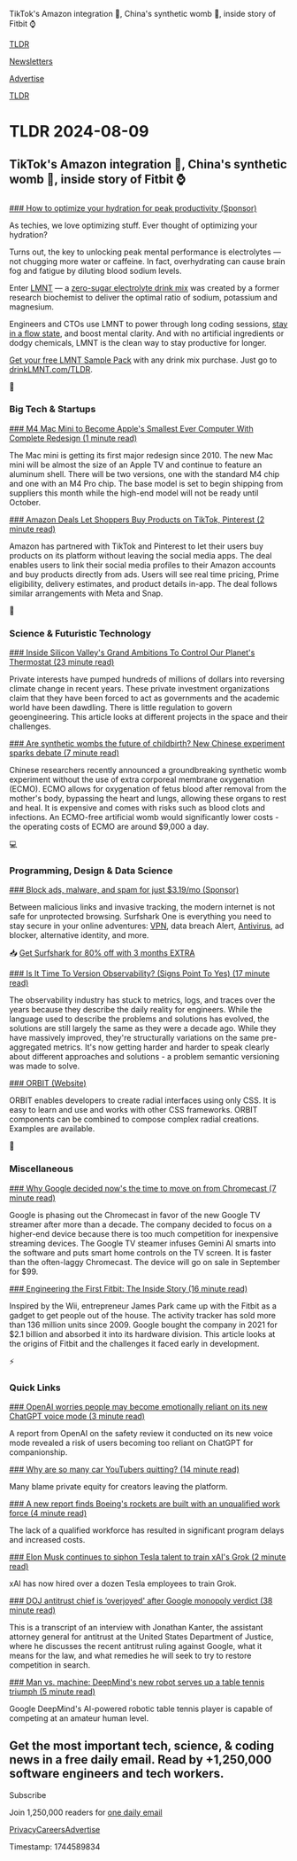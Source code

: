 TikTok's Amazon integration 📱, China's synthetic womb 🏥, inside story of Fitbit ⌚

[TLDR](/)

[Newsletters](/newsletters)

[Advertise](https://advertise.tldr.tech/)

[TLDR](/)

# TLDR 2024-08-09

## TikTok's Amazon integration 📱, China's synthetic womb 🏥, inside story of Fitbit ⌚

### 

[### How to optimize your hydration for peak productivity (Sponsor)](https://drinklmnt.com/TLDR)

As techies, we love optimizing stuff. Ever thought of optimizing your hydration?

Turns out, the key to unlocking peak mental performance is electrolytes — not chugging more water or caffeine. In fact, overhydrating can cause brain fog and fatigue by diluting blood sodium levels.

Enter [LMNT](https://partners.drinklmnt.com/free-gift-with-purchase?utm_campaign=agwp&utm_medium=sponsor&utm_source=TLDR&utm_content=&utm_term=&rfsn_cn=EXCLUSIVE+GIFT+FOR+TLDR+COMMUNITY) — a [zero-sugar electrolyte drink mix](https://drinklmnt.com/TLDR) was created by a former research biochemist to deliver the optimal ratio of sodium, potassium and magnesium.

Engineers and CTOs use LMNT to power through long coding sessions, [stay in a flow state](https://drinklmnt.com/TLDR), and boost mental clarity. And with no artificial ingredients or dodgy chemicals, LMNT is the clean way to stay productive for longer.

[Get your free LMNT Sample Pack](https://drinklmnt.com/TLDR) with any drink mix purchase. Just go to [drinkLMNT.com/TLDR](https://drinklmnt.com/TLDR).

📱

### Big Tech & Startups

[### M4 Mac Mini to Become Apple's Smallest Ever Computer With Complete Redesign (1 minute read)](https://www.macrumors.com/2024/08/08/mac-mini-to-become-smallest-ever-apple-computer/?utm_source=tldrnewsletter)

The Mac mini is getting its first major redesign since 2010. The new Mac mini will be almost the size of an Apple TV and continue to feature an aluminum shell. There will be two versions, one with the standard M4 chip and one with an M4 Pro chip. The base model is set to begin shipping from suppliers this month while the high-end model will not be ready until October.

[### Amazon Deals Let Shoppers Buy Products on TikTok, Pinterest (2 minute read)](https://www.bloomberg.com/news/articles/2024-08-08/amazon-deals-let-shoppers-buy-products-on-tiktok-pinterest?accessToken=eyJhbGciOiJIUzI1NiIsInR5cCI6IkpXVCJ9.eyJzb3VyY2UiOiJTdWJzY3JpYmVyR2lmdGVkQXJ0aWNsZSIsImlhdCI6MTcyMzE2Nzg5MywiZXhwIjoxNzIzNzcyNjkzLCJhcnRpY2xlSWQiOiJTSFdaNTVEV1gyUFMwMCIsImJjb25uZWN0SWQiOiJFQTExNDNDNTM4NEE0RUY5QTg5RjJEN0IxMTg2MzcwOSJ9.yHpusTTl7dRouxHduQ21L99ZGC4_13ngeXLT9E0TiLE&amp;utm_source=tldrnewsletter)

Amazon has partnered with TikTok and Pinterest to let their users buy products on its platform without leaving the social media apps. The deal enables users to link their social media profiles to their Amazon accounts and buy products directly from ads. Users will see real time pricing, Prime eligibility, delivery estimates, and product details in-app. The deal follows similar arrangements with Meta and Snap.

🚀

### Science & Futuristic Technology

[### Inside Silicon Valley's Grand Ambitions To Control Our Planet's Thermostat (23 minute read)](https://www.noemamag.com/inside-silicon-valleys-grand-ambitions-to-control-our-planets-thermostat/?utm_source=tldrnewsletter)

Private interests have pumped hundreds of millions of dollars into reversing climate change in recent years. These private investment organizations claim that they have been forced to act as governments and the academic world have been dawdling. There is little regulation to govern geoengineering. This article looks at different projects in the space and their challenges.

[### Are synthetic wombs the future of childbirth? New Chinese experiment sparks debate (7 minute read)](https://kr-asia.com/are-synthetic-wombs-the-future-of-childbirth-new-chinese-experiment-sparks-debate?utm_source=tldrnewsletter)

Chinese researchers recently announced a groundbreaking synthetic womb experiment without the use of extra corporeal membrane oxygenation (ECMO). ECMO allows for oxygenation of fetus blood after removal from the mother's body, bypassing the heart and lungs, allowing these organs to rest and heal. It is expensive and comes with risks such as blood clots and infections. An ECMO-free artificial womb would significantly lower costs - the operating costs of ECMO are around $9,000 a day.

💻

### Programming, Design & Data Science

[### Block ads, malware, and spam for just $3.19/mo (Sponsor)](https://get.surfshark.net/aff_c?offer_id=1372&amp;aff_id=16286&amp;url_id=2064&amp;utm_source=tldrnewsletter)

Between malicious links and invasive tracking, the modern internet is not safe for unprotected browsing. Surfshark One is everything you need to stay secure in your online adventures: [VPN](https://get.surfshark.net/aff_c?offer_id=87&aff_id=16286&url_id=2062), data breach Alert, [Antivirus](https://get.surfshark.net/aff_c?offer_id=1066&aff_id=16286&url_id=2063), ad blocker, alternative identity, and more.

📥 [Get Surfshark for 80% off with 3 months EXTRA](https://get.surfshark.net/aff_c?offer_id=1372&aff_id=16286&url_id=2064)

[### Is It Time To Version Observability? (Signs Point To Yes) (17 minute read)](https://charity.wtf/2024/08/07/is-it-time-to-version-observability-signs-point-to-yes/?utm_source=tldrnewsletter)

The observability industry has stuck to metrics, logs, and traces over the years because they describe the daily reality for engineers. While the language used to describe the problems and solutions has evolved, the solutions are still largely the same as they were a decade ago. While they have massively improved, they're structurally variations on the same pre-aggregated metrics. It's now getting harder and harder to speak clearly about different approaches and solutions - a problem semantic versioning was made to solve.

[### ORBIT (Website)](https://zumerlab.github.io/orbit-docs/?utm_source=tldrnewsletter)

ORBIT enables developers to create radial interfaces using only CSS. It is easy to learn and use and works with other CSS frameworks. ORBIT components can be combined to compose complex radial creations. Examples are available.

🎁

### Miscellaneous

[### Why Google decided now's the time to move on from Chromecast (7 minute read)](https://www.theverge.com/2024/8/7/24215275/google-tv-streamer-chromecast-gemini-interview?utm_source=tldrnewsletter)

Google is phasing out the Chromecast in favor of the new Google TV streamer after more than a decade. The company decided to focus on a higher-end device because there is too much competition for inexpensive streaming devices. The Google TV steamer infuses Gemini AI smarts into the software and puts smart home controls on the TV screen. It is faster than the often-laggy Chromecast. The device will go on sale in September for $99.

[### Engineering the First Fitbit: The Inside Story (16 minute read)](https://spectrum.ieee.org/fitbit?utm_source=tldrnewsletter)

Inspired by the Wii, entrepreneur James Park came up with the Fitbit as a gadget to get people out of the house. The activity tracker has sold more than 136 million units since 2009. Google bought the company in 2021 for $2.1 billion and absorbed it into its hardware division. This article looks at the origins of Fitbit and the challenges it faced early in development.

⚡

### Quick Links

[### OpenAI worries people may become emotionally reliant on its new ChatGPT voice mode (3 minute read)](https://www.cnn.com/2024/08/08/tech/openai-chatgpt-voice-mode-human-attachment/index.html?utm_source=tldrnewsletter)

A report from OpenAI on the safety review it conducted on its new voice mode revealed a risk of users becoming too reliant on ChatGPT for companionship.

[### Why are so many car YouTubers quitting? (14 minute read)](https://www.theverge.com/2024/8/7/24214600/car-youtube-quit-donut-car-throttle-hoonigan?utm_source=tldrnewsletter)

Many blame private equity for creators leaving the platform.

[### A new report finds Boeing's rockets are built with an unqualified work force (4 minute read)](https://arstechnica.com/space/2024/08/a-new-report-finds-boeings-rockets-are-built-with-an-unqualified-work-force/?utm_source=tldrnewsletter)

The lack of a qualified workforce has resulted in significant program delays and increased costs.

[### Elon Musk continues to siphon Tesla talent to train xAI's Grok (2 minute read)](https://electrek.co/2024/08/08/elon-musk-continues-to-siphon-tesla-talent-to-train-xais-grok/?utm_source=tldrnewsletter)

xAI has now hired over a dozen Tesla employees to train Grok.

[### DOJ antitrust chief is ‘overjoyed' after Google monopoly verdict (38 minute read)](https://www.theverge.com/24215684/doj-jonathan-kanter-antitrust-google-monopoly-verdict-win-decoder-podcast-interview?utm_source=tldrnewsletter)

This is a transcript of an interview with Jonathan Kanter, the assistant attorney general for antitrust at the United States Department of Justice, where he discusses the recent antitrust ruling against Google, what it means for the law, and what remedies he will seek to try to restore competition in search.

[### Man vs. machine: DeepMind's new robot serves up a table tennis triumph (5 minute read)](https://arstechnica.com/information-technology/2024/08/man-vs-machine-deepminds-new-robot-serves-up-a-table-tennis-triumph/?utm_source=tldrnewsletter)

Google DeepMind's AI-powered robotic table tennis player is capable of competing at an amateur human level.

## Get the most important tech, science, & coding news in a free daily email. Read by +1,250,000 software engineers and tech workers.

Subscribe

Join 1,250,000 readers for [one daily email](/api/latest/tech)

[Privacy](/privacy)[Careers](https://jobs.ashbyhq.com/tldr.tech)[Advertise](/tech/advertise)

Timestamp: 1744589834